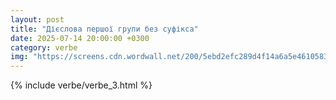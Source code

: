 ```yaml
---
layout: post
title: "Дієслова першої групи без суфікса"
date: 2025-07-14 20:00:00 +0300
category: verbe
img: "https://screens.cdn.wordwall.net/200/5ebd2efc289d4f14a6a5e4610583fb82_0"
---
```


{% include verbe/verbe_3.html %}
